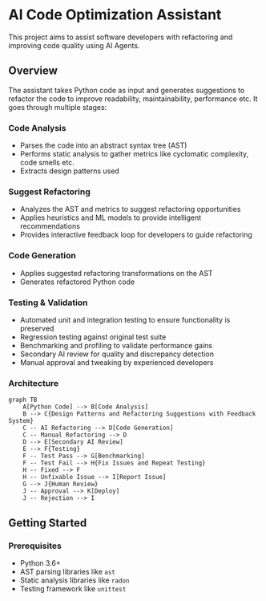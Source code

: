 # AI Code Optimization Assistant

This project aims to assist software developers with refactoring and improving code quality using AI Agents.

## Overview

The assistant takes Python code as input and generates suggestions to refactor the code to improve readability, maintainability, performance etc. It goes through multiple stages:

### Code Analysis

- Parses the code into an abstract syntax tree (AST)
- Performs static analysis to gather metrics like cyclomatic complexity, code smells etc. 
- Extracts design patterns used

### Suggest Refactoring

- Analyzes the AST and metrics to suggest refactoring opportunities
- Applies heuristics and ML models to provide intelligent recommendations
- Provides interactive feedback loop for developers to guide refactoring

### Code Generation

- Applies suggested refactoring transformations on the AST
- Generates refactored Python code

### Testing & Validation

- Automated unit and integration testing to ensure functionality is preserved
- Regression testing against original test suite
- Benchmarking and profiling to validate performance gains
- Secondary AI review for quality and discrepancy detection
- Manual approval and tweaking by experienced developers

### Architecture
```mermaid
graph TB
    A[Python Code] --> B[Code Analysis]
    B --> C{Design Patterns and Refactoring Suggestions with Feedback System}
    C -- AI Refactoring --> D[Code Generation]
    C -- Manual Refactoring --> D
    D --> E[Secondary AI Review]
    E --> F{Testing}
    F -- Test Pass --> G[Benchmarking]
    F -- Test Fail --> H{Fix Issues and Repeat Testing}
    H -- Fixed --> F
    H -- Unfixable Issue --> I[Report Issue]
    G --> J{Human Review}
    J -- Approval --> K[Deploy]
    J -- Rejection --> I
```
## Getting Started

### Prerequisites

- Python 3.6+
- AST parsing libraries like `ast`
- Static analysis libraries like `radon`
- Testing framework like `unittest` 
